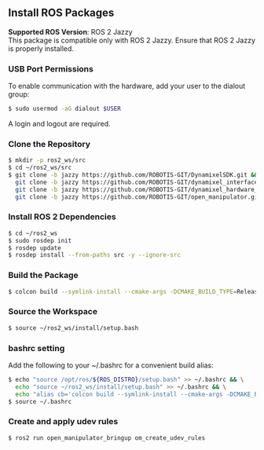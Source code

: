 ## Install ROS Packages

**Supported ROS Version**: ROS 2 Jazzy  
This package is compatible only with ROS 2 Jazzy. Ensure that ROS 2 Jazzy is properly installed.

### USB Port Permissions
To enable communication with the hardware, add your user to the dialout group:

```bash
$ sudo usermod -aG dialout $USER
```
A login and logout are required.

<!-- #### (Optional) Install Intel RealSense ROS Wrapper

If you plan to use Intel RealSense cameras with OMX, please follow the official instructions for installing and using the [RealSense ROS wrapper](https://github.com/IntelRealSense/realsense-ros).

This will ensure you have the latest and most compatible version for your system and camera. -->

### Clone the Repository

```bash
$ mkdir -p ros2_ws/src
$ cd ~/ros2_ws/src
$ git clone -b jazzy https://github.com/ROBOTIS-GIT/DynamixelSDK.git && \
  git clone -b jazzy https://github.com/ROBOTIS-GIT/dynamixel_interfaces.git && \
  git clone -b jazzy https://github.com/ROBOTIS-GIT/dynamixel_hardware_interface.git && \
  git clone -b jazzy https://github.com/ROBOTIS-GIT/open_manipulator.git
```

### Install ROS 2 Dependencies

```bash
$ cd ~/ros2_ws
$ sudo rosdep init
$ rosdep update
$ rosdep install --from-paths src -y --ignore-src
```

### Build the Package

```bash
$ colcon build --symlink-install --cmake-args -DCMAKE_BUILD_TYPE=Release
```

### Source the Workspace

```bash
$ source ~/ros2_ws/install/setup.bash
```

### bashrc setting 
Add the following to your ~/.bashrc for a convenient build alias:

```bash
$ echo "source /opt/ros/${ROS_DISTRO}/setup.bash" >> ~/.bashrc && \
  echo "source ~/ros2_ws/install/setup.bash" >> ~/.bashrc && \
  echo "alias cb='colcon build --symlink-install --cmake-args -DCMAKE_BUILD_TYPE=Release'" >> ~/.bashrc
$ source ~/.bashrc
```

### Create and apply udev rules

```bash
$ ros2 run open_manipulator_bringup om_create_udev_rules
```